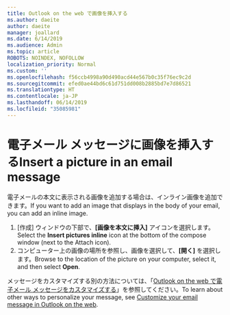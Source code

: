 ```yaml
---
title: Outlook on the web で画像を挿入する
ms.author: daeite
author: daeite
manager: joallard
ms.date: 6/14/2019
ms.audience: Admin
ms.topic: article
ROBOTS: NOINDEX, NOFOLLOW
localization_priority: Normal
ms.custom: ''
ms.openlocfilehash: f56ccb4998a90d490acd44e567b0c35f76ec9c2d
ms.sourcegitcommit: efed0ae44bd6c61d751dd008b2885bd7e7d86521
ms.translationtype: HT
ms.contentlocale: ja-JP
ms.lasthandoff: 06/14/2019
ms.locfileid: "35085981"
---
```

# <a name="insert-a-picture-in-an-email-message"></a><span data-ttu-id="d8ccf-102">電子メール メッセージに画像を挿入する</span><span class="sxs-lookup"><span data-stu-id="d8ccf-102">Insert a picture in an email message</span></span>

<span data-ttu-id="d8ccf-103">電子メールの本文に表示される画像を追加する場合は、インライン画像を追加できます。</span><span class="sxs-lookup"><span data-stu-id="d8ccf-103">If you want to add an image that displays in the body of your email, you can add an inline image.</span></span>

1. <span data-ttu-id="d8ccf-104">[作成] ウィンドウの下部で、**[画像を本文に挿入]** アイコンを選択します。</span><span class="sxs-lookup"><span data-stu-id="d8ccf-104">Select the **Insert pictures inline** icon at the bottom of the compose window (next to the Attach icon).</span></span>
1. <span data-ttu-id="d8ccf-105">コンピューター上の画像の場所を参照し、画像を選択して、**[開く]** を選択します。</span><span class="sxs-lookup"><span data-stu-id="d8ccf-105">Browse to the location of the picture on your computer, select it, and then select **Open**.</span></span>

<span data-ttu-id="d8ccf-106">メッセージをカスタマイズする別の方法については、「[Outlook on the web で電子メール メッセージをカスタマイズする](https://support.office.com/article/079442eb-6b41-4ff5-b6e0-a83d3967ac41)」を参照してください。</span><span class="sxs-lookup"><span data-stu-id="d8ccf-106">To learn about other ways to personalize your message, see [Customize your email message in Outlook on the web](https://support.office.com/article/079442eb-6b41-4ff5-b6e0-a83d3967ac41).</span></span>
